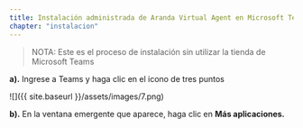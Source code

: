 ```yaml
---
title: Instalación administrada de Aranda Virtual Agent en Microsoft Teams
chapter: "instalacion"
---
```


>   NOTA: Este es el proceso de instalación sin utilizar la tienda de Microsoft Teams
>

**a).**  Ingrese a Teams y haga clic en el icono de tres puntos

![]({{ site.baseurl }}/assets/images/7.png)


**b).** En la ventana emergente que aparece, haga clic en **Más aplicaciones.**
